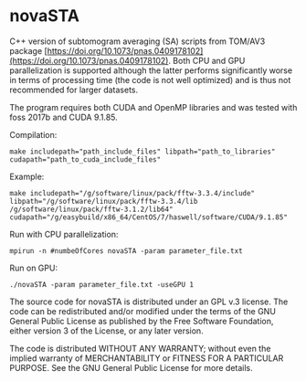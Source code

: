 # novaSTA

C++ version of subtomogram averaging (SA) scripts from TOM/AV3 package [https://doi.org/10.1073/pnas.0409178102](https://doi.org/10.1073/pnas.0409178102). Both CPU and GPU parallelization is supported although the latter performs significantly worse in terms of processing time (the code is not well optimized) and is thus not recommended for larger datasets.

The program requires both CUDA and OpenMP libraries and was tested with foss 2017b and CUDA 9.1.85. 

Compilation:

`make includepath="path_include_files" libpath="path_to_libraries" cudapath="path_to_cuda_include_files"`

Example:

`make includepath="/g/software/linux/pack/fftw-3.3.4/include" libpath="/g/software/linux/pack/fftw-3.3.4/lib /g/software/linux/pack/fftw-3.1.2/lib64" cudapath="/g/easybuild/x86_64/CentOS/7/haswell/software/CUDA/9.1.85"`

Run with CPU parallelization:

`mpirun -n #numbeOfCores novaSTA -param parameter_file.txt`

Run on GPU:

`./novaSTA -param parameter_file.txt -useGPU 1`

The source code for novaSTA is distributed under an GPL v.3 license. The code can be redistributed and/or modified under the terms of the GNU General Public License as published by the Free Software Foundation, either version 3 of the License, or any later version.

The code is distributed WITHOUT ANY WARRANTY; without even the implied warranty of MERCHANTABILITY or FITNESS FOR A PARTICULAR PURPOSE. See the GNU General Public License for more details.
